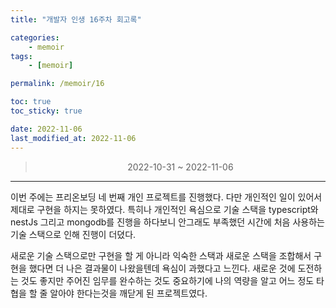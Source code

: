```yaml
---
title: "개발자 인생 16주차 회고록"

categories:
    - memoir
tags:
    - [memoir]

permalink: /memoir/16

toc: true
toc_sticky: true

date: 2022-11-06
last_modified_at: 2022-11-06
---
```


> <center> 2022-10-31 ~ 2022-11-06 </center>

---


이번 주에는 프리온보딩 네 번째 개인 프로젝트를 진행했다. 다만 개인적인 일이 있어서 제대로 구현을 하지는 못하였다. 특히나 개인적인 욕심으로 기술 스택을 typescript와 nestJs 그리고 mongodb를 진행을 하다보니 안그래도 부족했던 시간에 처음 사용하는 기술 스택으로 인해 진행이 더뎠다.

새로운 기술 스택으로만 구현을 할 게 아니라 익숙한 스택과 새로운 스택을 조합해서 구현을 했다면 더 나은 결과물이 나왔을텐데 욕심이 과했다고 느낀다. 새로운 것에 도전하는 것도 좋지만 주어진 임무를 완수하는 것도 중요하기에 나의 역량을 알고 어느 정도 타협을 할 줄 알아야 한다는것을 깨닫게 된 프로젝트였다. 